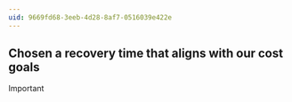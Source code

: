 ```yaml
---
uid: 9669fd68-3eeb-4d28-8af7-0516039e422e
---
```

## Chosen a recovery time that aligns with our cost goals

> [!IMPORTANT]
> 

